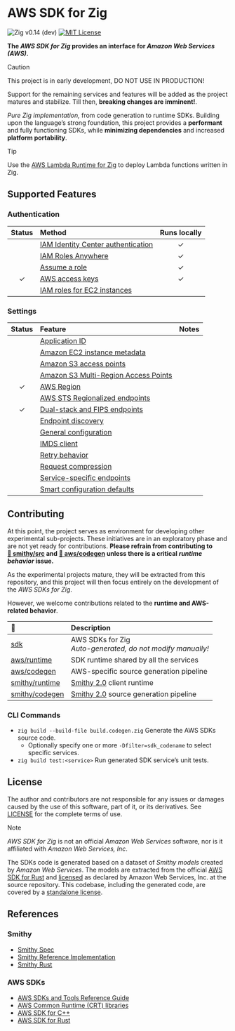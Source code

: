 # AWS SDK for Zig

![Zig v0.14 (dev)](https://img.shields.io/badge/Zig-v0.14_(dev)_-black?logo=zig&logoColor=F7A41D "Zig v0.14 – master branch")
[![MIT License](https://img.shields.io/github/license/by-nir/aws-sdk-zig)](/LICENSE)

**The _AWS SDK for Zig_ provides an interface for _Amazon Web Services (AWS)_.**

> [!CAUTION]
> This project is in early development, DO NOT USE IN PRODUCTION!
>
> Support for the remaining services and features will be added as the project
> matures and stabilize. Till then, **breaking changes are imminent!**.

_Pure Zig implementation,_ from code generation to runtime SDKs.
Building upon the language’s strong foundation, this project provides a
**performant** and fully functioning SDKs, while **minimizing dependencies** and
increased **platform portability**.

> [!TIP]
> Use the [AWS Lambda Runtime for Zig](https://github.com/by-nir/aws-lambda-zig)
> to deploy Lambda functions written in Zig.

## Supported Features

### Authentication

| Status | Method | Runs locally |
|:------:|:-------|:------------:|
|        | [IAM Identity Center authentication](https://docs.aws.amazon.com/sdkref/latest/guide/access-sso.html) | ✓ |
|        | [IAM Roles Anywhere](https://docs.aws.amazon.com/sdkref/latest/guide/access-rolesanywhere.html) | ✓ |
|        | [Assume a role](https://docs.aws.amazon.com/sdkref/latest/guide/access-assume-role.html) | ✓ |
| ✓      | [AWS access keys](https://docs.aws.amazon.com/sdkref/latest/guide/access-users.html) | ✓ |
|        | [IAM roles for EC2 instances](https://docs.aws.amazon.com/sdkref/latest/guide/access-iam-roles-for-ec2.html) |   |

### Settings

| Status | Feature | Notes |
|:------:|:--------|:------|
|        | [Application ID](https://docs.aws.amazon.com/sdkref/latest/guide/feature-appid.html) | |
|        | [Amazon EC2 instance metadata](https://docs.aws.amazon.com/sdkref/latest/guide/feature-ec2-instance-metadata.html) | |
|        | [Amazon S3 access points](https://docs.aws.amazon.com/sdkref/latest/guide/feature-s3-access-point.html) | |
|        | [Amazon S3 Multi-Region Access Points](https://docs.aws.amazon.com/sdkref/latest/guide/feature-s3-mrap.html) | |
| ✓      | [AWS Region](https://docs.aws.amazon.com/sdkref/latest/guide/feature-region.html) | |
|        | [AWS STS Regionalized endpoints](https://docs.aws.amazon.com/sdkref/latest/guide/feature-sts-regionalized-endpoints.html) | |
| ✓      | [Dual-stack and FIPS endpoints](https://docs.aws.amazon.com/sdkref/latest/guide/feature-endpoints.html) | |
|        | [Endpoint discovery](https://docs.aws.amazon.com/sdkref/latest/guide/feature-endpoint-discovery.html) | |
|        | [General configuration](https://docs.aws.amazon.com/sdkref/latest/guide/feature-gen-config.html) | |
|        | [IMDS client](https://docs.aws.amazon.com/sdkref/latest/guide/feature-imds-client.html) | |
|        | [Retry behavior](https://docs.aws.amazon.com/sdkref/latest/guide/feature-retry-behavior.html) | |
|        | [Request compression](https://docs.aws.amazon.com/sdkref/latest/guide/feature-compression.html) | |
|        | [Service-specific endpoints](https://docs.aws.amazon.com/sdkref/latest/guide/feature-ss-endpoints.html) | |
|        | [Smart configuration defaults](https://docs.aws.amazon.com/sdkref/latest/guide/feature-smart-config-defaults.html) | |

## Contributing

At this point, the project serves as environment for developing other experimental sub-projects.
These initiatives are in an exploratory phase and are not yet ready for contributions.
**Please refrain from contributing to [📁&nbsp;smithy/src](smithy/src/) and [📁&nbsp;aws/codegen](aws/codegen/) unless there is a critical _runtime behavior_ issue.**

As the experimental projects mature, they will be extracted from this repository,
and this project will then focus entirely on the development of the _AWS SDKs for Zig_.

However, we welcome contributions related to the **runtime and AWS-related behavior**.

| 📁                                | Description                                                     |
|:----------------------------------|:----------------------------------------------------------------|
| [sdk](sdk/)                       | AWS SDKs for Zig<br />_Auto-generated, do not modify manually!_ |
| [aws/runtime](aws/runtime/)       | SDK runtime shared by all the services                          |
| [aws/codegen](aws/codegen/)       | AWS-specific source generation pipeline                         |
| [smithy/runtime](smithy/runtime/) | [Smithy 2.0](https://smithy.io/2.0) client runtime              |
| [smithy/codegen](smithy/codegen/) | [Smithy 2.0](https://smithy.io/2.0) source generation pipeline  |

### CLI Commands

- `zig build --build-file build.codegen.zig` Generate the AWS SDKs source code.
    - Optionally specify one or more `-Dfilter=sdk_codename` to select specific services.
- `zig build test:<service>` Run generated SDK service’s unit tests.

## License

The author and contributors are not responsible for any issues or damages caused
by the use of this software, part of it, or its derivatives. See [LICENSE](/LICENSE)
for the complete terms of use.

> [!NOTE]
> _AWS SDK for Zig_ is not an official _Amazon Web Services_ software, nor is it
> affiliated with _Amazon Web Services, Inc_.

The SDKs code is generated based on a dataset of _Smithy models_ created by
_Amazon Web Services_. The models are extracted from the official [AWS SDK for Rust](https://github.com/awslabs/aws-sdk-rust)
and [licensed](https://github.com/awslabs/aws-sdk-rust/blob/main/LICENSE) as 
declared by Amazon Web Services, Inc. at the source repository.
This codebase, including the generated code, are covered by a [standalone license](/LICENSE).

## References

### Smithy

- [Smithy Spec](https://smithy.io/2.0/index.html)
- [Smithy Reference Implementation](https://github.com/smithy-lang/smithy)
- [Smithy Rust](https://github.com/smithy-lang/smithy-rs)

### AWS SDKs

- [AWS SDKs and Tools Reference Guide](https://docs.aws.amazon.com/sdkref/latest/guide/overview.html)
- [AWS Common Runtime (CRT) libraries](https://docs.aws.amazon.com/sdkref/latest/guide/common-runtime.html)
- [AWS SDK for C++](https://github.com/aws/aws-sdk-cpp)
- [AWS SDK for Rust](https://github.com/awslabs/aws-sdk-rust)